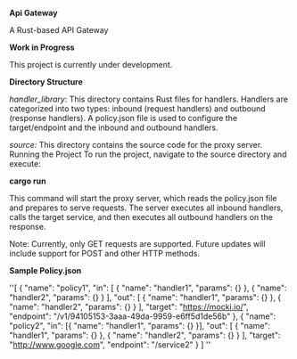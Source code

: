**Api Gateway**

A Rust-based API Gateway

**Work in Progress**

This project is currently under development.

**Directory Structure**

_handler_library_: This directory contains Rust files for handlers. Handlers are categorized into two types: inbound (request handlers) and outbound (response handlers). A policy.json file is used to configure the target/endpoint and the inbound and outbound handlers.

_source:_ This directory contains the source code for the proxy server.
Running the Project
To run the project, navigate to the source directory and execute:


**cargo run**

This command will start the proxy server, which reads the policy.json file and prepares to serve requests. The server executes all inbound handlers, calls the target service, and then executes all outbound handlers on the response.

Note: Currently, only GET requests are supported. Future updates will include support for POST and other HTTP methods.

**Sample Policy.json**

''[
  {
    "name": "policy1",
    "in": [
      { "name": "handler1", "params": {} },
      { "name": "handler2", "params": {} }
    ],
    "out": [
      { "name": "handler1", "params": {} },
      { "name": "handler2", "params": {} }
    ],
    "target": "https://mocki.io/",
    "endpoint": "/v1/94105153-3aaa-49da-9959-e6ff5d1de56b"
  },
  {
    "name": "policy2",
    "in": [{ "name": "handler1", "params": {} }],
    "out": [
      { "name": "handler1", "params": {} },
      { "name": "handler2", "params": {} }
    ],
    "target": "http://www.google.com",
    "endpoint": "/service2"
  }
]
''
